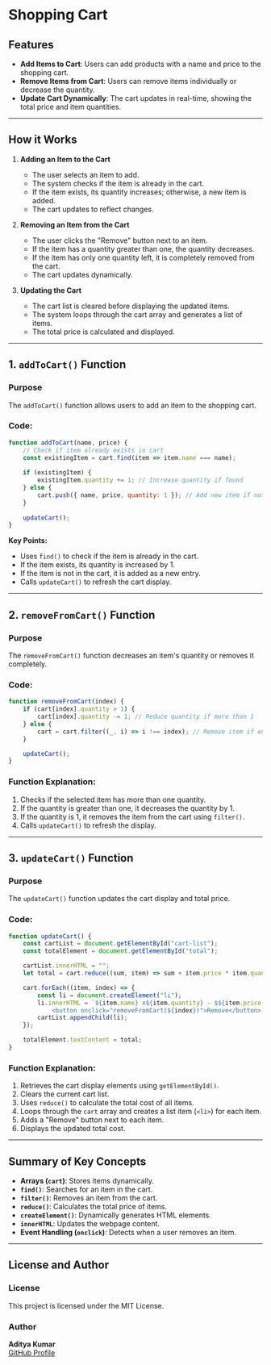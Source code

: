 # **Shopping Cart**  

## **Features**  

- **Add Items to Cart**: Users can add products with a name and price to the shopping cart.  
- **Remove Items from Cart**: Users can remove items individually or decrease the quantity.  
- **Update Cart Dynamically**: The cart updates in real-time, showing the total price and item quantities.  

---  

## **How it Works**  

1. **Adding an Item to the Cart**  
   - The user selects an item to add.  
   - The system checks if the item is already in the cart.  
   - If the item exists, its quantity increases; otherwise, a new item is added.  
   - The cart updates to reflect changes.  

2. **Removing an Item from the Cart**  
   - The user clicks the "Remove" button next to an item.  
   - If the item has a quantity greater than one, the quantity decreases.  
   - If the item has only one quantity left, it is completely removed from the cart.  
   - The cart updates dynamically.  

3. **Updating the Cart**  
   - The cart list is cleared before displaying the updated items.  
   - The system loops through the cart array and generates a list of items.  
   - The total price is calculated and displayed.  

---  

## **1. `addToCart()` Function**  

### **Purpose**  

The `addToCart()` function allows users to add an item to the shopping cart.  

### **Code:**  

```javascript
function addToCart(name, price) {
    // Check if item already exists in cart
    const existingItem = cart.find(item => item.name === name);
    
    if (existingItem) {
        existingItem.quantity += 1; // Increase quantity if found
    } else {
        cart.push({ name, price, quantity: 1 }); // Add new item if not found
    }
    
    updateCart();
}
```  

**Key Points:**  

- Uses `find()` to check if the item is already in the cart.  
- If the item exists, its quantity is increased by 1.  
- If the item is not in the cart, it is added as a new entry.  
- Calls `updateCart()` to refresh the cart display.  

---  

## **2. `removeFromCart()` Function**  

### **Purpose**  

The `removeFromCart()` function decreases an item's quantity or removes it completely.  

### **Code:**  

```javascript
function removeFromCart(index) {
    if (cart[index].quantity > 1) {
        cart[index].quantity -= 1; // Reduce quantity if more than 1
    } else {
        cart = cart.filter((_, i) => i !== index); // Remove item if only 1 left
    }

    updateCart();
}
```  

### **Function Explanation:**  

1. Checks if the selected item has more than one quantity.  
2. If the quantity is greater than one, it decreases the quantity by 1.  
3. If the quantity is 1, it removes the item from the cart using `filter()`.  
4. Calls `updateCart()` to refresh the display.  

---  

## **3. `updateCart()` Function**  

### **Purpose**  

The `updateCart()` function updates the cart display and total price.  

### **Code:**  

```javascript
function updateCart() {
    const cartList = document.getElementById("cart-list");
    const totalElement = document.getElementById("total");

    cartList.innerHTML = "";
    let total = cart.reduce((sum, item) => sum + item.price * item.quantity, 0);

    cart.forEach((item, index) => {
        const li = document.createElement("li");
        li.innerHTML = `${item.name} x${item.quantity} - $${item.price * item.quantity} 
            <button onclick="removeFromCart(${index})">Remove</button>`;
        cartList.appendChild(li);
    });

    totalElement.textContent = total;
}
```  

### **Function Explanation:**  

1. Retrieves the cart display elements using `getElementById()`.  
2. Clears the current cart list.  
3. Uses `reduce()` to calculate the total cost of all items.  
4. Loops through the `cart` array and creates a list item (`<li>`) for each item.  
5. Adds a "Remove" button next to each item.  
6. Displays the updated total cost.  

---  

## **Summary of Key Concepts**  

- **Arrays (`cart`)**: Stores items dynamically.  
- **`find()`**: Searches for an item in the cart.  
- **`filter()`**: Removes an item from the cart.  
- **`reduce()`**: Calculates the total price of items.  
- **`createElement()`**: Dynamically generates HTML elements.  
- **`innerHTML`**: Updates the webpage content.  
- **Event Handling (`onclick`)**: Detects when a user removes an item.  

---  

## **License and Author**  

### **License**  

This project is licensed under the MIT License.  

### **Author**  

**Aditya Kumar**  
[GitHub Profile](https://github.com/itsadityakr)  